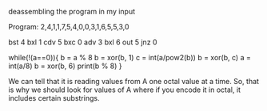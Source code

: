 
deassembling the program in my input

Program: 2,4,1,1,7,5,4,0,0,3,1,6,5,5,3,0

bst 4 bxl 1 cdv 5 bxc 0 adv 3 bxl 6 out 5 jnz 0

while(!(a==0)){
  b = a % 8
  b = xor(b, 1)
  c = int(a/pow2(b))
  b = xor(b, c)
  a = int(a/8)
  b = xor(b, 6)
  print(b % 8)
  }

We can tell that it is reading values from A one octal value at a time. So, that is why we should look for values of A where if you encode it in octal, it includes certain substrings.